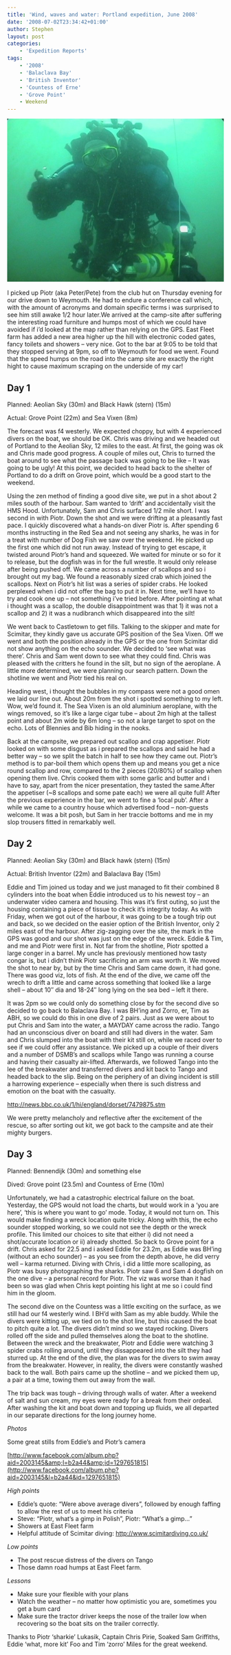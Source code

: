 ```yaml
---
title: 'Wind, waves and water: Portland expedition, June 2008'
date: '2008-07-02T23:34:42+01:00'
author: Stephen
layout: post
categories:
    - 'Expedition Reports'
tags:
    - '2008'
    - 'Balaclava Bay'
    - 'British Inventor'
    - 'Countess of Erne'
    - 'Grove Point'
    - Weekend
---
```


![](/assets/images/stephen_portand_2008.jpg)

I picked up Piotr (aka Peter/Pete) from the club hut on Thursday evening for our drive down to Weymouth. He had to endure a conference call which, with the amount of acronyms and domain specific terms i was surprised to see him still awake 1/2 hour later.We arrived at the camp-site after suffering the interesting road furniture and humps most of which we could have avoided if i’d looked at the map rather than relying on the GPS. East Fleet farm has added a new area higher up the hill with electronic coded gates, fancy toilets and showers – very nice. Got to the bar at 9:05 to be told that they stopped serving at 9pm, so off to Weymouth for food we went. Found that the speed humps on the road into the camp site are exactly the right hight to cause maximum scraping on the underside of my car!

## Day 1

Planned: Aeolian Sky (30m) and Black Hawk (stern) (15m)

Actual: Grove Point (22m) and Sea Vixen (8m)

The forecast was f4 westerly. We expected choppy, but with 4 experienced divers on the boat, we should be OK. Chris was driving and we headed out of Portland to the Aeolian Sky, 12 miles to the east. At first, the going was ok and Chris made good progress. A couple of miles out, Chris to turned the boat around to see what the passage back was going to be like – It was going to be ugly! At this point, we decided to head back to the shelter of Portland to do a drift on Grove point, which would be a good start to the weekend.

Using the zen method of finding a good dive site, we put in a shot about 2 miles south of the harbour. Sam wanted to ‘drift’ and accidentally visit the HMS Hood. Unfortunately, Sam and Chris surfaced 1/2 mile short. I was second in with Piotr. Down the shot and we were drifting at a pleasantly fast pace. I quickly discovered what a hands-on diver Piotr is. After spending 6 months instructing in the Red Sea and not seeing any sharks, he was in for a treat with number of Dog Fish we saw over the weekend. He picked up the first one which did not run away. Instead of trying to get escape, it twisted around Piotr’s hand and squeezed. We waited for minute or so for it to release, but the dogfish was in for the full wrestle. It would only release after being pushed off. We came across a number of scallops and so i brought out my bag. We found a reasonably sized crab which joined the scallops. Next on Piotr’s hit list was a series of spider crabs. He looked perplexed when i did not offer the bag to put it in. Next time, we’ll have to try and cook one up – not something i’ve tried before. After pointing at what i thought was a scallop, the double disappointment was that 1) it was not a scallop and 2) it was a nudibranch which disappeared into the silt!

We went back to Castletown to get fills. Talking to the skipper and mate for Scimitar, they kindly gave us accurate GPS position of the Sea Vixen. Off we went and both the position already in the GPS or the one from Scimitar did not show anything on the echo sounder. We decided to ‘see what was there’. Chris and Sam went down to see what they could find. Chris was pleased with the critters he found in the silt, but no sign of the aeroplane. A little more determined, we were planning our search pattern. Down the shotline we went and Piotr tied his real on.

Heading west, i thought the bubbles in my compass were not a good omen we laid our line out. About 20m from the shot i spotted something to my left. Wow, we’d found it. The Sea Vixen is an old aluminium aeroplane, with the wings removed, so it’s like a large cigar tube – about 2m high at the tallest point and about 2m wide by 6m long – so not a large target to spot on the echo. Lots of Blennies and Bib hiding in the nooks.

Back at the campsite, we prepared out scallop and crap appetiser. Piotr looked on with some disgust as i prepared the scallops and said he had a better way – so we split the batch in half to see how they came out. Piotr’s method is to par-boil them which opens them up and means you get a nice round scallop and row, compared to the 2 pieces (20/80%) of scallop when opening them live. Chris cooked them with some garlic and butter and i have to say, apart from the nicer presentation, they tasted the same.After the appetiser (~8 scallops and some pate each) we were all quite full! After the previous experience in the bar, we went to fine a ‘local pub’. After a while we came to a country house which advertised food – non-guests welcome. It was a bit posh, but Sam in her traccie bottoms and me in my slop trousers fitted in remarkably well.

## Day 2

Planned: Aeolian Sky (30m) and Black hawk (stern) (15m)

Actual: British Inventor (22m) and Balaclava Bay (15m)

Eddie and Tim joined us today and we just managed to fit their combined 8 cylinders into the boat when Eddie introduced us to his newest toy – an underwater video camera and housing. This was it’s first outing, so just the housing containing a piece of tissue to check it’s integrity today. As with Friday, when we got out of the harbour, it was going to be a tough trip out and back, so we decided on the easier option of the British Inventor, only 2 miles east of the harbour. After zig-zagging over the site, the mark in the GPS was good and our shot was just on the edge of the wreck. Eddie &amp; Tim, and me and Piotr were first in. Not far from the shotline, Piotr spotted a large conger in a barrel. My uncle has previously mentioned how tasty congar is, but i didn’t think Piotr sacrificing an arm was worth it. We moved the shot to near by, but by the time Chris and Sam came down, it had gone. There was good viz, lots of fish. At the end of the dive, we came off the wrech to drift a little and came across something that looked like a large shell – about 10″ dia and 18-24″ long lying on the sea bed – left it there.

It was 2pm so we could only do something close by for the second dive so decided to go back to Balaclava Bay. I was BH’ing and Zorro, er, Tim as ABH, so we could do this in one dive of 2 pairs. Just as we were about to put Chris and Sam into the water, a MAYDAY came across the radio. Tango had an unconscious diver on board and still had divers in the water. Sam and Chris slumped into the boat with their kit still on, while we raced over to see if we could offer any assistance. We picked up a couple of their divers and a number of DSMB’s and scallops while Tango was running a course and having their casualty air-lifted. Afterwards, we followed Tango into the lee of the breakwater and transferred divers and kit back to Tango and headed back to the slip. Being on the periphery of an diving incident is still a harrowing experience – especially when there is such distress and emotion on the boat with the casualty.

<http://news.bbc.co.uk/1/hi/england/dorset/7479875.stm>

We were pretty melancholy and reflective after the excitement of the rescue, so after sorting out kit, we got back to the campsite and ate their mighty burgers.

## Day 3

Planned: Bennendijk (30m) and something else

Dived: Grove point (23.5m) and Countess of Erne (10m)

Unfortunately, we had a catastrophic electrical failure on the boat. Yesterday, the GPS would not load the charts, but would work in a ‘you are here’, ‘this is where you want to go’ mode. Today, it would not turn on. This would make finding a wreck location quite tricky. Along with this, the echo sounder stopped working, so we could not see the depth or the wreck profile. This limited our choices to site that either i) did not need a shot/accurate location or ii) already shotted. So back to Grove point for a drift. Chris asked for 22.5 and i asked Eddie for 23.2m, as Eddie was BH’ing (without an echo sounder) – as you see from the depth above, he did verry well – karma returned. Diving with Chris, i did a little more scalloping, as Piotr was busy photographing the sharks. Piotr saw 6 and Sam 4 dogfish on the one dive – a personal record for Piotr. The viz was worse than it had been so was glad when Chris kept pointing his light at me so i could find him in the gloom.

The second dive on the Countess was a little exciting on the surface, as we still had our f4 westerly wind. I BH’d with Sam as my able buddy. While the divers were kitting up, we tied on to the shot line, but this caused the boat to pitch quite a lot. The divers didn’t mind so we stayed rocking. Divers rolled off the side and pulled themselves along the boat to the shotline. Between the wreck and the breakwater, Piotr and Eddie were watching 3 spider crabs rolling around, until they dissappeared into the silt they had sturred up. At the end of the dive, the plan was for the divers to swim away from the breakwater. However, in reality, the divers were constantly washed back to the wall. Both pairs came up the shotline – and we picked them up, a pair at a time, towing them out away from the wall.

The trip back was tough – driving through walls of water. After a weekend of salt and sun cream, my eyes were ready for a break from their ordeal. After washing the kit and boat down and topping up fluids, we all departed in our separate directions for the long journey home.

*Photos*

Some great stills from Eddie’s and Piotr’s camera

[http://www.facebook.com/album.php?aid=2003145&amp;l=b2a44&amp;id=1297651815](http://www.facebook.com/album.php?aid=2003145&l=b2a44&id=1297651815)

*High points*

- Eddie’s quote: “Were above average divers”, followed by enough faffing to allow the rest of us to meet his criteria
- Steve: “Piotr, what’s a gimp in Polish”, Piotr: “What’s a gimp…”
- Showers at East Fleet farm
- Helpful attitude of Scimitar diving: http://www.scimitardiving.co.uk/

*Low points*

- The post rescue distress of the divers on Tango
- Those damn road humps at East Fleet farm.

*Lessons*

- Make sure your flexible with your plans
- Watch the weather – no matter how optimistic you are, sometimes you get a bum card
- Make sure the tractor driver keeps the nose of the trailer low when recovering so the boat sits on the trailer correctly.

Thanks to Piotr ‘sharkie’ Lukasik, Captain Chris Pirie, Soaked Sam Griffiths, Eddie ‘what, more kit’ Foo and Tim ‘zorro’ Miles for the great weekend.
